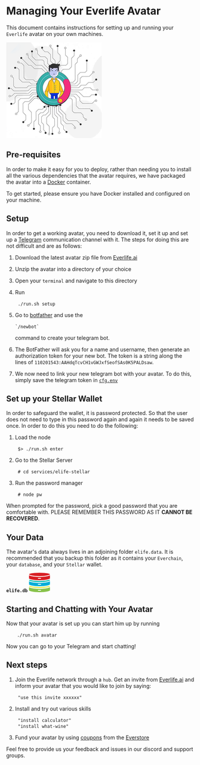 # Managing Your Everlife Avatar

This document contains instructions for setting up and running your
`Everlife` avatar on your own machines.

![Avatar](avatar_256x256.png)


## Pre-requisites
In order to make it easy for you to deploy, rather than needing you to
install all the various dependencies that the avatar requires, we have
packaged the avatar into a [Docker](https://www.docker.com/) container.

To get started, please ensure you have Docker installed and configured
on your machine.


## Setup

In order to get a working avatar, you need to download it, set it up and
set up a [Telegram](the://telegram.org) communication channel with it.
The steps for doing this are not difficult and are as follows:

1. Download the latest avatar zip file from [Everlife.ai](https://everlife.ai)
2. Unzip the avatar into a directory of your choice
3. Open your `terminal` and navigate to this directory
4. Run

        ./run.sh setup

5. Go to [botfather](https://telegram.me/botfather) and use the

       `/newbot`

    command to create your telegram bot.
6. The BotFather will ask you for a name and username, then generate an
   authorization token for your new bot. The token is a string along the
   lines of `110201543:AAHdqTcvCH1vGWJxfSeofSAs0K5PALDsaw`.
7. We now need to link your new telegram bot with your avatar. To
   do this, simply save the telegram token in [`cfg.env`](cfg.env)



## Set up your Stellar Wallet

In order to safeguard the wallet, it is password protected. So that the
user does not need to type in this password again and again it needs to
be saved once. In order to do this you need to do the following:

1. Load the node

        $> ./run.sh enter

2. Go to the Stellar Server

        # cd services/elife-stellar

3. Run the password manager

        # node pw

When prompted for the password, pick a good password that you are
comfortable with. PLEASE REMEMBER THIS PASSWORD AS IT **CANNOT BE
RECOVERED**.


## Your Data

The avatar's data always lives in an adjoining folder `elife.data`. It
is recommended that you backup this folder as it contains your
`Everchain`, your `database`, and your `Stellar` wallet.

**`elife.db`** ![db](db.png)



## Starting and Chatting with Your Avatar

Now that your avatar is set up you can start him up by running

        ./run.sh avatar


Now you can go to your Telegram and start chatting!


## Next steps
1. Join the Everlife network through a `hub`. Get an invite from
   [Everlife.ai](https://everlife.ai) and inform your avatar that you
    would like to join by saying:

        "use this invite xxxxxx"

2. Install and try out various skills

        "install calculator"
        "install what-wine"

3. Fund your avatar by using
   [coupons](https://github.com/everlifeai/elife-coupon) from the
   [Everstore](https://github.com/everlifeai/everlife-marketplace)

Feel free to provide us your feedback and issues in our discord and
support groups.
